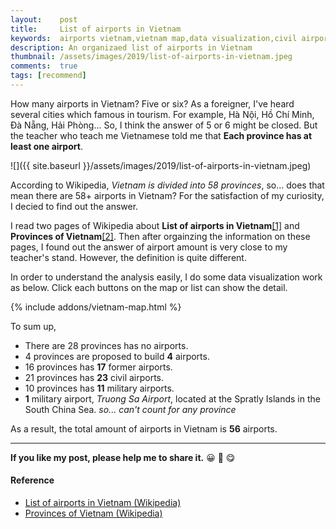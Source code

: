 ```yaml
---
layout:    post
title:     List of airports in Vietnam
keywords:  airports vietnam,vietnam map,data visualization,civil airport, military airport
description: An organizaed list of airports in Vietnam
thumbnail: /assets/images/2019/list-of-airports-in-vietnam.jpeg
comments:  true
tags: [recommend]
---
```


How many airports in Vietnam? Five or six? As a foreigner, I've heard several cities which famous in tourism. For example, Hà Nội, Hồ Chí Minh, Đà Nẵng, Hải Phòng... So, I think the answer of 5 or 6 might be closed. But the teacher who teach me Vietnamese told me that **Each province has at least one airport**.

![]({{ site.baseurl }}/assets/images/2019/list-of-airports-in-vietnam.jpeg)

According to Wikipedia, *Vietnam is divided into 58 provinces*, so... does that mean there are 58+ airports in Vietnam? For the satisfaction of my curiosity, I decied to find out the answer.

I read two pages of Wikipedia about **List of airports in Vietnam**<a href="#ref-1">[1]</a> and **Provinces of Vietnam**<a href="#ref-1">[2]</a>. Then after orgainzing the information on these pages, I found out the answer of airport amount is very close to my teacher's stand. However, the definition is quite different.

In order to understand the analysis easily, I do some data visualization work as below. Click each buttons on the map or list can show the detail.

{% include addons/vietnam-map.html %}

To sum up,

* There are 28 provinces has no airports.
* 4 provinces are proposed to build **4** airports.
* 16 provinces has **17** former airports.
* 21 provinces has **23** civil airports.
* 10 provinces has **11** military airports.
* **1** military airport, *Truong Sa Airport*, located at the Spratly Islands in the South China Sea. *so... can't count for any province*

As a result, the total amount of airports in Vietnam is **56** airports.

---

**If you like my post, please help me to share it.** 😀 🤗 😋

#### Reference

* <a id="ref-1" href="https://en.wikipedia.org/wiki/List_of_airports_in_Vietnam" target="_blank" rel="nofollow">List of airports in Vietnam (Wikipedia)</a>
* <a id="ref-2" href="https://en.wikipedia.org/wiki/Provinces_of_Vietnam" target="_blank" rel="nofollow">Provinces of Vietnam (Wikipedia)</a>
